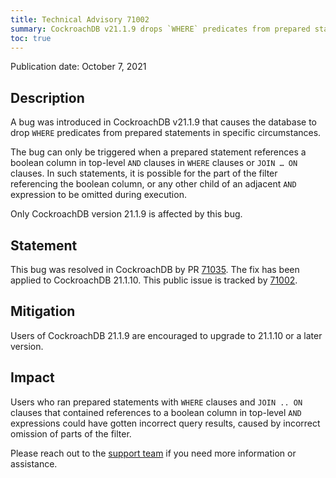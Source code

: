 ```yaml
---
title: Technical Advisory 71002
summary: CockroachDB v21.1.9 drops `WHERE` predicates from prepared statements in specific circumstances
toc: true
---
```


Publication date: October 7, 2021

## Description

A bug was introduced in CockroachDB v21.1.9 that causes the database to drop `WHERE` predicates from prepared statements in specific circumstances.

The bug can only be triggered when a prepared statement references a boolean column in top-level `AND` clauses in `WHERE` clauses or `JOIN … ON` clauses. In such statements, it is possible for the part of the filter referencing the boolean column, or any other child of an adjacent `AND` expression to be omitted during execution.

Only CockroachDB version 21.1.9 is affected by this bug.


## Statement

This bug was resolved in CockroachDB by PR [71035](https://github.com/cockroachdb/cockroach/pull/71035).
The fix has been applied to CockroachDB 21.1.10.
This public issue is tracked by [71002](https://github.com/cockroachdb/cockroach/issues/71002).

## Mitigation

Users of CockroachDB 21.1.9 are encouraged to upgrade to 21.1.10 or a later version.

## Impact

Users who ran prepared statements with `WHERE` clauses and `JOIN .. ON` clauses that contained references to a boolean column in top-level `AND` expressions could have gotten incorrect query results, caused by incorrect omission of parts of the filter.

Please reach out to the [support team](https://support.cockroachlabs.com/) if you need more information or assistance.
